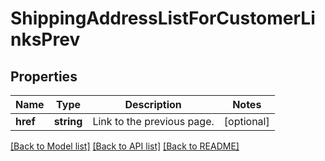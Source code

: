 # ShippingAddressListForCustomerLinksPrev

## Properties
Name | Type | Description | Notes
------------ | ------------- | ------------- | -------------
**href** | **string** | Link to the previous page. | [optional] 

[[Back to Model list]](../README.md#documentation-for-models) [[Back to API list]](../README.md#documentation-for-api-endpoints) [[Back to README]](../README.md)



